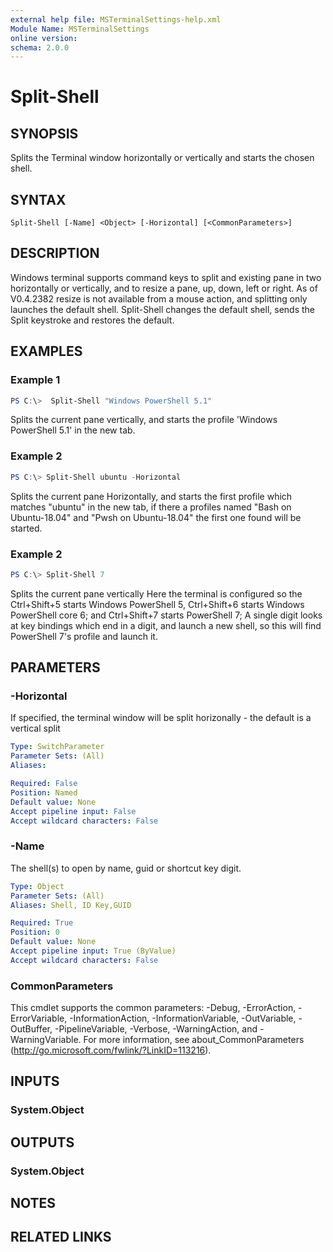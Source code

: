 ```yaml
---
external help file: MSTerminalSettings-help.xml
Module Name: MSTerminalSettings
online version:
schema: 2.0.0
---
```


# Split-Shell

## SYNOPSIS
Splits the Terminal window horizontally or vertically and starts the chosen shell.

## SYNTAX

```
Split-Shell [-Name] <Object> [-Horizontal] [<CommonParameters>]
```

## DESCRIPTION
Windows terminal supports command keys to split and existing pane in two horizontally or vertically, and
to resize a pane, up, down, left or right. As of V0.4.2382 resize is not available from a mouse action, and
splitting only launches the default shell. Split-Shell changes the default shell, sends the Split keystroke
and restores the default.

## EXAMPLES

### Example 1
```powershell
PS C:\>  Split-Shell "Windows PowerShell 5.1"
```

Splits the current pane vertically, and starts the profile 'Windows PowerShell 5.1' in the new tab.
### Example 2
```powershell
PS C:\> Split-Shell ubuntu -Horizontal
```
Splits the current pane Horizontally, and starts the first profile which matches "ubuntu" in the new tab,
if there a profiles named "Bash on Ubuntu-18.04" and "Pwsh on Ubuntu-18.04" the first one found will be started.

### Example 2
```powershell
PS C:\> Split-Shell 7
```
Splits the current pane vertically
Here the terminal is configured so the Ctrl+Shift+5 starts Windows PowerShell 5,
Ctrl+Shift+6 starts Windows PowerShell core 6; and Ctrl+Shift+7 starts PowerShell 7;
A single digit looks at key bindings which end in a digit, and launch a new shell,
so this will find PowerShell 7's profile and launch it.

## PARAMETERS

### -Horizontal
If specified, the terminal window will be split horizonally - the default is a vertical split

```yaml
Type: SwitchParameter
Parameter Sets: (All)
Aliases:

Required: False
Position: Named
Default value: None
Accept pipeline input: False
Accept wildcard characters: False
```

### -Name
The shell(s) to open by name, guid or shortcut key digit.


```yaml
Type: Object
Parameter Sets: (All)
Aliases: Shell, ID Key,GUID

Required: True
Position: 0
Default value: None
Accept pipeline input: True (ByValue)
Accept wildcard characters: False
```

### CommonParameters
This cmdlet supports the common parameters: -Debug, -ErrorAction, -ErrorVariable, -InformationAction, -InformationVariable, -OutVariable, -OutBuffer, -PipelineVariable, -Verbose, -WarningAction, and -WarningVariable.
For more information, see about_CommonParameters (http://go.microsoft.com/fwlink/?LinkID=113216).

## INPUTS

### System.Object

## OUTPUTS

### System.Object
## NOTES

## RELATED LINKS
